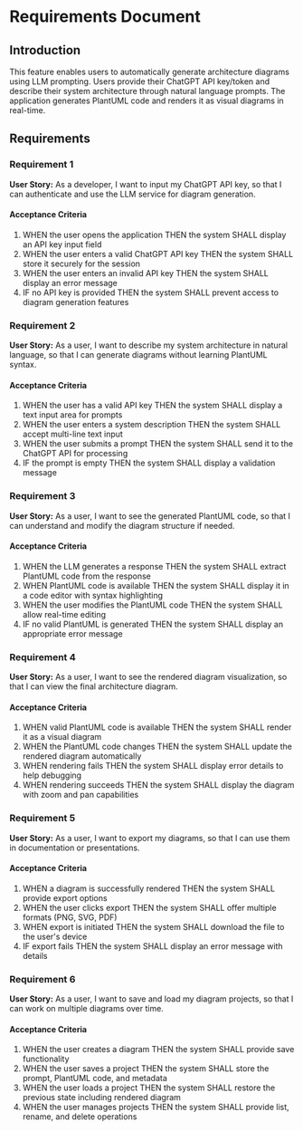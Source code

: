 # Requirements Document

## Introduction

This feature enables users to automatically generate architecture diagrams using LLM prompting. Users provide their ChatGPT API key/token and describe their system architecture through natural language prompts. The application generates PlantUML code and renders it as visual diagrams in real-time.

## Requirements

### Requirement 1

**User Story:** As a developer, I want to input my ChatGPT API key, so that I can authenticate and use the LLM service for diagram generation.

#### Acceptance Criteria

1. WHEN the user opens the application THEN the system SHALL display an API key input field
2. WHEN the user enters a valid ChatGPT API key THEN the system SHALL store it securely for the session
3. WHEN the user enters an invalid API key THEN the system SHALL display an error message
4. IF no API key is provided THEN the system SHALL prevent access to diagram generation features

### Requirement 2

**User Story:** As a user, I want to describe my system architecture in natural language, so that I can generate diagrams without learning PlantUML syntax.

#### Acceptance Criteria

1. WHEN the user has a valid API key THEN the system SHALL display a text input area for prompts
2. WHEN the user enters a system description THEN the system SHALL accept multi-line text input
3. WHEN the user submits a prompt THEN the system SHALL send it to the ChatGPT API for processing
4. IF the prompt is empty THEN the system SHALL display a validation message

### Requirement 3

**User Story:** As a user, I want to see the generated PlantUML code, so that I can understand and modify the diagram structure if needed.

#### Acceptance Criteria

1. WHEN the LLM generates a response THEN the system SHALL extract PlantUML code from the response
2. WHEN PlantUML code is available THEN the system SHALL display it in a code editor with syntax highlighting
3. WHEN the user modifies the PlantUML code THEN the system SHALL allow real-time editing
4. IF no valid PlantUML is generated THEN the system SHALL display an appropriate error message

### Requirement 4

**User Story:** As a user, I want to see the rendered diagram visualization, so that I can view the final architecture diagram.

#### Acceptance Criteria

1. WHEN valid PlantUML code is available THEN the system SHALL render it as a visual diagram
2. WHEN the PlantUML code changes THEN the system SHALL update the rendered diagram automatically
3. WHEN rendering fails THEN the system SHALL display error details to help debugging
4. WHEN rendering succeeds THEN the system SHALL display the diagram with zoom and pan capabilities

### Requirement 5

**User Story:** As a user, I want to export my diagrams, so that I can use them in documentation or presentations.

#### Acceptance Criteria

1. WHEN a diagram is successfully rendered THEN the system SHALL provide export options
2. WHEN the user clicks export THEN the system SHALL offer multiple formats (PNG, SVG, PDF)
3. WHEN export is initiated THEN the system SHALL download the file to the user's device
4. IF export fails THEN the system SHALL display an error message with details

### Requirement 6

**User Story:** As a user, I want to save and load my diagram projects, so that I can work on multiple diagrams over time.

#### Acceptance Criteria

1. WHEN the user creates a diagram THEN the system SHALL provide save functionality
2. WHEN the user saves a project THEN the system SHALL store the prompt, PlantUML code, and metadata
3. WHEN the user loads a project THEN the system SHALL restore the previous state including rendered diagram
4. WHEN the user manages projects THEN the system SHALL provide list, rename, and delete operations